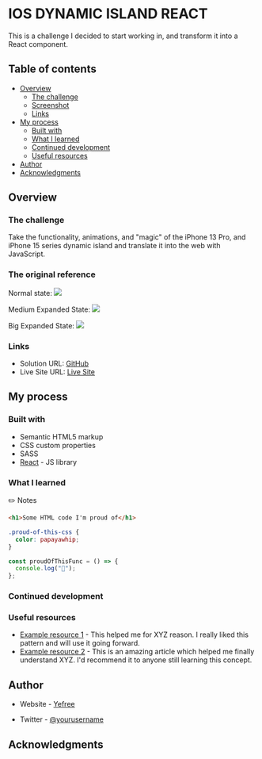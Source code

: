 # IOS DYNAMIC ISLAND REACT

This is a challenge I decided to start working in, and transform it into a React component.

## Table of contents

- [Overview](#overview)
  - [The challenge](#the-challenge)
  - [Screenshot](#screenshot)
  - [Links](#links)
- [My process](#my-process)
  - [Built with](#built-with)
  - [What I learned](#what-i-learned)
  - [Continued development](#continued-development)
  - [Useful resources](#useful-resources)
- [Author](#author)
- [Acknowledgments](#acknowledgments)

## Overview

### The challenge

Take the functionality, animations, and "magic" of the iPhone 13 Pro, and iPhone 15 series dynamic island and translate it into the web with JavaScript.

### The original reference

Normal state:
![](./screenshot.jpg)

Medium Expanded State:
![](./screenshot.jpg)

Big Expanded State:
![](./screenshot.jpg)

### Links

- Solution URL: [GitHub](https://your-solution-url.com)
- Live Site URL: [Live Site](https://your-live-site-url.com)

## My process

### Built with

- Semantic HTML5 markup
- CSS custom properties
- SASS
- [React](https://reactjs.org/) - JS library

### What I learned

✏️ Notes

```html
<h1>Some HTML code I'm proud of</h1>
```

```css
.proud-of-this-css {
  color: papayawhip;
}
```

```js
const proudOfThisFunc = () => {
  console.log("🎉");
};
```

### Continued development

### Useful resources

- [Example resource 1](https://www.example.com) - This helped me for XYZ reason. I really liked this pattern and will use it going forward.
- [Example resource 2](https://www.example.com) - This is an amazing article which helped me finally understand XYZ. I'd recommend it to anyone still learning this concept.

## Author

- Website - [Yefree](https://www.your-site.com)

- Twitter - [@yourusername](https://www.twitter.com/yourusername)

## Acknowledgments
